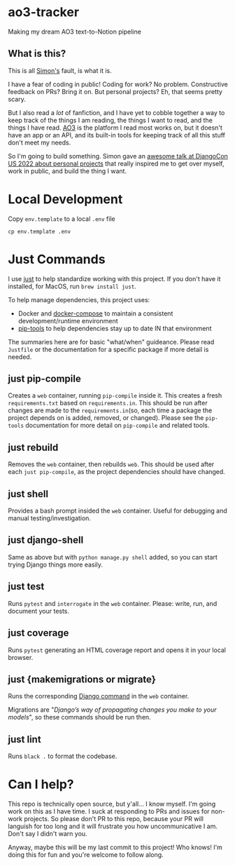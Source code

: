 # ao3-tracker

Making my dream AO3 text-to-Notion pipeline 

## What is this? 

This is all [Simon's](https://twitter.com/simonw) fault, is what it is. 

I have a fear of coding in public! Coding for work? No problem. Constructive feedback on PRs? Bring it on. But personal projects? Eh, that seems pretty scary. 

But I also read a *lot* of fanfiction, and I have yet to cobble together a way to keep track of the things I am reading, the things I want to read, and the things I have read. [AO3](https://archiveofourown.org/) is the platform I read most works on, but it doesn't have an app or an API, and its built-in tools for keeping track of all this stuff don't meet my needs. 

So I'm going to build something. Simon gave an [awesome talk at DjangoCon US 2022 about personal projects](https://github.com/simonw/djangocon-2022-productivity) that really inspired me to get over myself, work in public, and build the thing I want. 

# Local Development 

Copy `env.template` to a local `.env` file 

    cp env.template .env 

# Just Commands

I use [just](https://github.com/casey/just) to help standardize working with
this project. If you don't have it installed, for MacOS, run `brew install just`.

To help manage dependencies, this project uses:
-  Docker and [docker-compose](https://docs.docker.com/compose/reference/overview/) to maintain a consistent development/runtime environment
-  [pip-tools](https://pypi.org/project/pip-tools/) to help dependencies stay up to date IN that environment

The summaries here are for basic "what/when" guideance. Please read `Justfile` or the  documentation for a specific package if more detail is needed.

## just pip-compile
Creates a `web` container, running `pip-compile` inside it. This creates a fresh `requirements.txt` based on `requirements.in`.
This should be run after changes are made to the `requirements.in`(so, each time a package the project depends on is added, removed, or changed). Please see the `pip-tools` documentation for more detail on `pip-compile` and related tools.

## just rebuild
Removes the `web` container, then rebuilds `web`.
This should be used after each `just pip-compile`, as the project dependencies should have changed.

## just shell
Provides a bash prompt insided the `web` container. Useful for debugging and manual testing/investigation.

## just django-shell
Same as above but with `python manage.py shell` added, so you can start trying Django things more easily.

## just test
Runs `pytest` and `interrogate` in the `web` container.  Please: write, run, and document your tests.

## just coverage

Runs `pytest` generating an HTML coverage report and opens it in your local browser.

## just {makemigrations or migrate}
Runs the corresponding [Django command](https://docs.djangoproject.com/en/3.0/topics/migrations/) in the `web` container.

Migrations are "_Django’s way of propagating changes you make to your models_", so these commands should be run then.

## just lint
Runs `black .` to format the codebase. 

# Can I help? 

This repo is technically open source, but y'all... I know myself. I'm going work on this as I have time. I suck at responding to PRs and issues for non-work projects. So please don't PR to this repo, because your PR will languish for too long and it will frustrate you how uncommunicative I am. Don't say I didn't warn you. 

Anyway, maybe this will be my last commit to this project! Who knows! I'm doing this for fun and you're welcome to follow along. 

